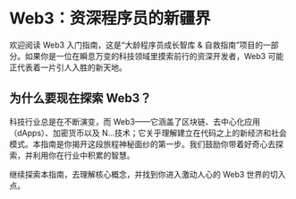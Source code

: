 # Web3：资深程序员的新疆界

欢迎阅读 Web3 入门指南，这是“大龄程序员成长智库 & 自救指南”项目的一部分。如果你是一位在瞬息万变的科技领域里摸索前行的资深开发者，Web3 可能正代表着一片引人入胜的新天地。

## 为什么要现在探索 Web3？

科技行业总是在不断演变，而 Web3——它涵盖了区块链、去中心化应用（dApps）、加密货币以及 N...技术；它关乎理解建立在代码之上的新经济和社会模式。本指南是你揭开这段旅程神秘面纱的第一步。我们鼓励你带着好奇心去探索，并利用你在行业中积累的智慧。

继续探索本指南，去理解核心概念，并找到你进入激动人心的 Web3 世界的切入点。

